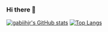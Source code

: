 ### Hi there 👋

[![gabiihjr's GitHub stats](https://github-readme-stats.vercel.app/api?username=gabiihjr&show_icons=true&theme=tokyonight)](https://github.com/gabiihjr/github-readme-stats)
[![Top Langs](https://github-readme-stats.vercel.app/api/top-langs/?username=gabiihjr)](https://github.com/anuraghazra/github-readme-stats)


<!--
**gabiihjr/gabiihjr** is a ✨ _special_ ✨ repository because its `README.md` (this file) appears on your GitHub profile.

Here are some ideas to get you started:

- 🔭 I’m currently working on ...
- 🌱 I’m currently learning ...
- 👯 I’m looking to collaborate on ...
- 🤔 I’m looking for help with ...
- 💬 Ask me about ...
- 📫 How to reach me: ...
- 😄 Pronouns: ...
- ⚡ Fun fact: ...
-->
